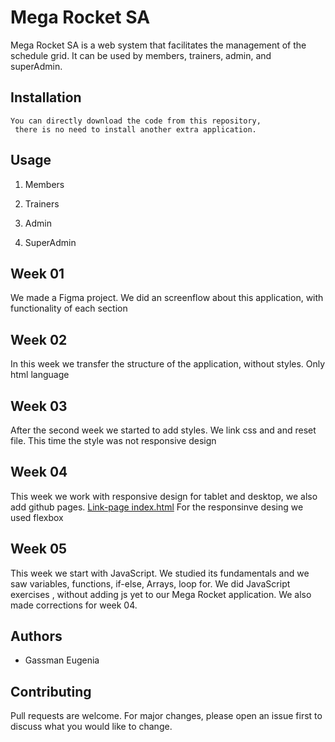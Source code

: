 # Mega Rocket SA

Mega Rocket SA is a web system that facilitates the management of the schedule grid.
It can be used by members, trainers, admin, and superAdmin.
## Installation

```
You can directly download the code from this repository,
 there is no need to install another extra application.
```

## Usage

1. Members

2. Trainers

3. Admin

4. SuperAdmin

## Week 01
We made a Figma project. We did an screenflow about this application, with functionality of each section

## Week 02
In this week we transfer the structure of the application, without styles. Only html language

## Week 03
After the second week we started to add styles. We link css and and reset file. This time the style was not responsive design

## Week 04
This week we work with responsive design for tablet and desktop, we also add github pages. 
[Link-page index.html](https://eugeniagassman.github.io/BaSP-M2023/Week-04/index.html "Index")
For the responsinve desing we used flexbox

## Week 05
This week we start with JavaScript. We studied its fundamentals and we saw variables, functions, if-else, Arrays, loop for. We did JavaScript exercises , without adding js yet to our Mega Rocket application. We also made corrections for week 04.

## Authors
- Gassman Eugenia

## Contributing

Pull requests are welcome. For major changes, please open an issue first
to discuss what you would like to change.
